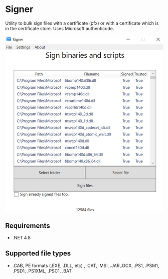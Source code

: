 # Signer

Utility to bulk sign files with a certificate (pfx) or with a certificate which is in the certificate store.
Uses Microsoft authenticode.

![alt text](https://github.com/Kleinrotti/Signer/blob/main/img.JPG)

## Requirements

* .NET 4.8

## Supported file types

- .CAB, PE formats (.EXE, .DLL, etc) , .CAT, .MSI, .JAR,.OCX, .PS1, .PSM1, .PSD1, .PS1XML, .PSC1, .BAT
